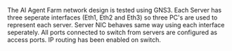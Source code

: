 The AI Agent Farm network design is tested using GNS3.
Each Server has three seperate interfaces (Eth1, Eth2 and Eth3) so three PC's are used to represent each server.
Server NIC behaves same way using each interface seperately.
All ports connected to switch from servers are configured as access ports.
IP routing has been enabled on switch.

